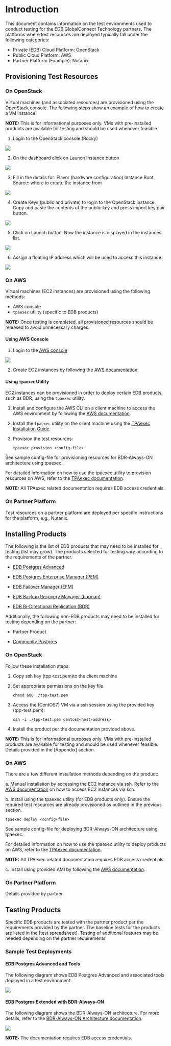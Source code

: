 # Introduction

This document contains information on the test environments used to conduct testing for the EDB GlobalConnect Technology partners. The platforms where test resources are deployed typically fall under the following categories:

- Private (EDB) Cloud Platform: OpenStack
- Public Cloud Platform: AWS
- Partner Platform (Example): Nutanix

## Provisioning Test Resources


### On OpenStack

Virtual machines (and associated resources) are provisioned using the OpenStack console. The following steps show an example of how to create a VM instance.

**NOTE:** This is for informational purposes only. VMs with pre-installed products are available for testing and should be used whenever feasible.


1. Login to the OpenStack console (Rocky)

![](https://github.com/EnterpriseDB/tech-partner-program/blob/main/Lab%20Environment/images/Openstack%201.png)

2. On the dashboard click on Launch Instance button

![](https://github.com/EnterpriseDB/tech-partner-program/blob/main/Lab%20Environment/images/Openstack%202.png)

3. Fill in the details for:
Flavor (hardware configuration)
Instance Boot Source: where to create the instance from

![](https://github.com/EnterpriseDB/tech-partner-program/blob/main/Lab%20Environment/images/Openstack%203.png)

4. Create Keys (public and private) to login to the OpenStack instance. Copy and paste the contents of the public key and press import key pair button.

![](https://github.com/EnterpriseDB/tech-partner-program/blob/main/Lab%20Environment/images/Openstack%204.png)

5. Click on Launch button. Now the instance is displayed in the instances list.

![](https://github.com/EnterpriseDB/tech-partner-program/blob/main/Lab%20Environment/images/Openstack%205.png)

6. Assign a floating IP address which will be used to access this instance.

![](https://github.com/EnterpriseDB/tech-partner-program/blob/main/Lab%20Environment/images/Openstack%206.png)

### On AWS

Virtual machines (EC2 instances) are provisioned using the following methods:

- AWS console
- `tpaexec` utility (specific to EDB products)

**NOTE:** Once testing is completed, all provisioned resources should be released to avoid unnecessary charges.

#### Using AWS Console

1. Login to the [AWS console](https://275761063523.signin.aws.amazon.com/console)

![](https://github.com/EnterpriseDB/tech-partner-program/blob/main/Lab%20Environment/images/AWS%201.png)

2. Create EC2 instances by following the [AWS documentation](https://docs.aws.amazon.com/AWSEC2/latest/UserGuide/EC2_GetStarted.html).

#### Using `tpaexec` Utility

EC2 instances can be provisioned in order to deploy certain EDB products, such as BDR, using the `tpaexec` utility.

1. Install and configure the AWS CLI on a client machine to access the AWS environment by following the [AWS documentation](https://docs.aws.amazon.com/cli/latest/userguide/install-cliv2.html).

2. Install the `tpaexec` utility on the client machine using the [TPAexec Installation Guide](https://documentation.2ndquadrant.com/tpa/snapshot/20.11.43-2/INSTALL/).

3. Provision the test resources:
    ```
    tpaexec provision <config-file>
    ```
	
See sample config-file for provisioning resources for BDR-Always-ON architecture using tpaexec.

For detailed information on how to use the tpaexec utility to provision resources on AWS, refer to the [TPAexec documentation](https://documentation.2ndquadrant.com/tpa/release/21.3-1/).

**NOTE:** All TPAexec related documentation requires EDB access credentials.

### On Partner Platform

Test resources on a partner platform are deployed per specific instructions for the platform, e.g., Nutanix.

## Installing Products

The following is the list of EDB products that may need to be installed for testing (list may grow). The products selected for testing vary according to the requirements of the partner.

- [EDB Postgres Advanced](https://www.enterprisedb.com/docs/epas/latest/epas_guide/)

- [EDB Postgres Enterprise Manager (PEM)](https://www.enterprisedb.com/docs/pem/latest/)

- [EDB Failover Manager (EFM)](https://www.enterprisedb.com/docs/efm/latest/)

- [EDB Backup Recovery Manager (barman)](https://www.enterprisedb.com/docs/supported-open-source/barman/)

- [EDB Bi-Directional Replication (BDR)](https://www.enterprisedb.com/docs/bdr/latest/)

Additionally, the following non-EDB products may need to be installed for testing depending on the partner:

- Partner Product

- [Community Postgres](https://www.postgresql.org/docs/)


### On OpenStack

Follow these installation steps:

1. Copy ssh key (tpp-test.pem)to the client machine

2. Set appropriate permissions on the key file
    ```
    chmod 600 ./tpp-test.pem
    ```
3. Access the (CentOS7) VM via a ssh session using the provided key (tpp-test.pem):
    ```
    ssh -i ./tpp-test.pem centos@<host-address>
    ```
4. Install the product per the documentation provided above.

**NOTE:** This is for informational purposes only. VMs with pre-installed products are available for testing and should be used whenever feasible. Details provided in the [Appendix] section.


### On AWS

There are a few different installation methods depending on the product:

a. Manual installation by accessing the EC2 instance via ssh. Refer to the [AWS documentation](https://docs.aws.amazon.com/AWSEC2/latest/UserGuide/AccessingInstancesLinux.html) on how to access EC2 instances via ssh.

b. Install using the tpaexec utility (for EDB products only). Ensure the required test resources are already provisioned as outlined in the previous section.

```
tpaexec deploy <config-file>
```
	
See sample config-file for deploying BDR-Always-ON architecture using tpaexec.

For detailed information on how to use the tpaexec utility to deploy products on AWS, refer to the [TPAexec documentation](https://documentation.2ndquadrant.com/tpa/release/21.3-1/).

**NOTE:** All TPAexec related documentation requires EDB access credentials.

c. Install using provided AMI by following the [AWS documentation](https://aws.amazon.com/premiumsupport/knowledge-center/launch-instance-custom-ami/).

### On Partner Platform

Details provided by partner.

## Testing Products

Specific EDB products are tested with the partner product per the requirements provided by the partner. The baseline tests for the products are listed in the [test spreadsheet]. Testing of additional features may be needed depending on the partner requirements.

### Sample Test Deployments

#### EDB Postgres Advanced and Tools

The following diagram shows EDB Postgres Advanced and associated tools deployed in a test environment:

![](https://github.com/EnterpriseDB/tech-partner-program/blob/main/Lab%20Environment/images/EPAS%20and%20Tools.png)

#### EDB Postgres Extended with BDR-Always-ON
 
The following diagram shows the BDR-Always-ON architecture. For more details, refer to the [BDR-Always-ON Architecture documentation](https://documentation.2ndquadrant.com/tpa/release/21.1-1/architecture-BDR-Always-ON/).

![](https://github.com/EnterpriseDB/tech-partner-program/blob/main/Lab%20Environment/images/BDR%20Always%20On.png)
 
**NOTE:** The documentation requires EDB access credentials.

